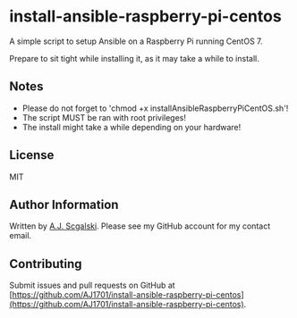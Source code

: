 # install-ansible-raspberry-pi-centos
A simple script to setup Ansible on a Raspberry Pi running CentOS 7.

Prepare to sit tight while installing it, as it may take a while to install.

Notes
-------
* Please do not forget to 'chmod +x installAnsibleRaspberryPiCentOS.sh'!
* The script MUST be ran with root privileges!
* The install might take a while depending on your hardware!

License
-------
MIT

Author Information
------------------
Written by [A.J. Scgalski](https://github.com/AJ1701). Please see my GitHub account for my contact email.

Contributing
------------

Submit issues and pull requests on GitHub at [https://github.com/AJ1701/install-ansible-raspberry-pi-centos](https://github.com/AJ1701/install-ansible-raspberry-pi-centos).
